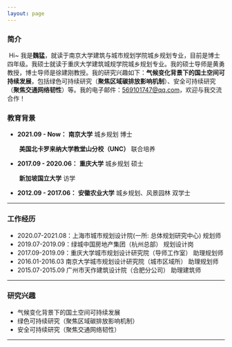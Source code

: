 ```yaml
---
layout: page
---
```


### 简介

​				Hi~ 我是**魏猛**，就读于南京大学建筑与城市规划学院城乡规划专业，目前是博士四年级。我硕士就读于重庆大学建筑城规学院城乡规划专业。我的硕士导师是黄勇教授，博士导师是徐建刚教授。我的研究兴趣如下：**气候变化背景下的国土空间可持续发展**，包括绿色可持续研究（**聚焦区域碳排放影响机制**）、安全可持续研究（**聚焦交通网络韧性**）等。我的电子邮件：569101747@qq.com，欢迎与我交流合作！

### 教育背景

- **2021.09 - Now：** **南京大学**        城乡规划        博士

  ​                                                                                   **美国北卡罗来纳大学教堂山分校（UNC）**        联合培养

- **2017.09 - 2020.06：** **重庆大学**        城乡规划        硕士

  ​                                                                                   **新加坡国立大学**        访学

- **2012.09 - 2017.06：** **安徽农业大学**        城乡规划、风景园林        双学士

---

### 工作经历

- 2020.07-2021.08：上海市城市规划设计院(一所: 总体规划研究中心)        规划师
- 2019.07-2019.09：绿城中国房地产集团（杭州总部）                               规划设计岗
- 2017.09-2019.09：重庆大学城市规划设计研究院（导师工作室）            助理规划师
- 2016.01-2016.03   南京大学城市规划设计研究院（城市区域所）             助理规划师
- 2015.07-2015.09   广州市天作建筑设计院（合肥分公司）                         助理建筑师

---

### 研究兴趣

- 气候变化背景下的国土空间可持续发展
- 绿色可持续研究（聚焦区域碳排放影响机制）
- 安全可持续研究（聚焦交通网络韧性）

---





